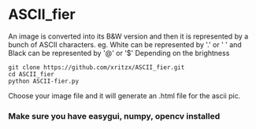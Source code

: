 # ASCII_fier

An image is converted into its B&W version and then it is represented by a bunch of ASCII characters.
eg. White can be represented by '.' or ' ' and Black can be represented by '@' or '$'
Depending on the brightness

```
git clone https://github.com/xritzx/ASCII_fier.git
cd ASCII_fier
python ASCII-fier.py
```
Choose your image file and it will generate an .html file for the ascii pic.
### Make sure you have easygui, numpy, opencv installed
